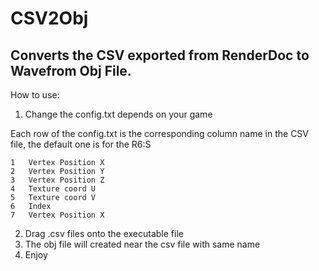 # CSV2Obj
## Converts the CSV exported from RenderDoc to Wavefrom Obj File.

How to use: 

1. Change the config.txt depends on your game

Each row of the config.txt is the corresponding column name in the CSV file, the default one is for the R6:S
```
1   Vertex Position X
2   Vertex Position Y
3   Vertex Position Z
4   Texture coord U
5   Texture coord V
6   Index
7   Vertex Position X
```

2. Drag .csv files onto the executable file
3. The obj file will created near the csv file with same name
4. Enjoy